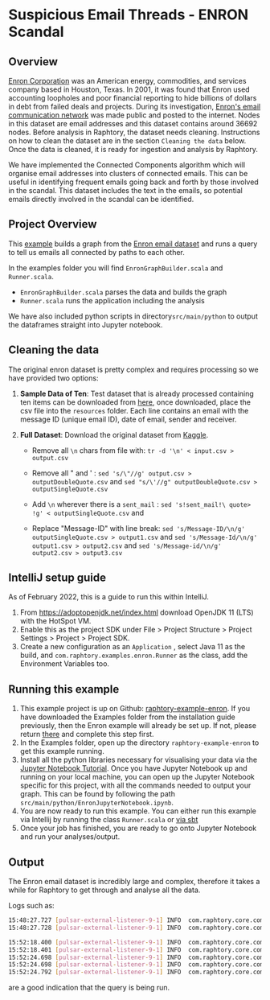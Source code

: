 # Suspicious Email Threads - ENRON Scandal

## Overview
[Enron Corporation](https://en.wikipedia.org/wiki/Enron) was an American energy, commodities, and services company based in Houston, Texas. In 2001, it was found that Enron used accounting loopholes and poor financial reporting to hide billions of dollars in debt from failed deals and projects. During its investigation, [Enron's email communication network](https://snap.stanford.edu/data/email-Enron.html) was made public and posted to the internet. Nodes in this dataset are email addresses and this dataset contains around 36692 nodes. Before analysis in Raphtory, the dataset needs cleaning. Instructions on how to clean the dataset are in the section `Cleaning the data` below. Once the data is cleaned, it is ready for ingestion and analysis by Raphtory. 

We have implemented the Connected Components algorithm which will organise email addresses into clusters of connected emails. This can be useful in identifying frequent emails going back and forth by those involved in the scandal. This dataset includes the text in the emails, so potential emails directly involved in the scandal can be identified.

## Project Overview

This [example](https://github.com/Raphtory/Examples/tree/0.5.0/raphtory-example-enron) builds a graph from the [Enron email dataset](https://www.kaggle.com/wcukierski/enron-email-dataset) and runs a query to tell us emails all connected by paths to each other.

In the examples folder you will find `EnronGraphBuilder.scala` and `Runner.scala`.

* `EnronGraphBuilder.scala` parses the data and builds the graph
* `Runner.scala` runs the application including the analysis

We have also included python scripts in directory`src/main/python` to output the dataframes straight into Jupyter notebook.

## Cleaning the data

The original enron dataset is pretty complex and requires processing so we have provided two options:

1) **Sample Data of Ten**: Test dataset that is already processed containing ten items can be downloaded from [here](https://github.com/Raphtory/Data/blob/main/email_test.csv), once downloaded, place the csv file into the `resources` folder. Each line contains an email with the message ID (unique email ID), date of email, sender and receiver.

2) **Full Dataset**: Download the original dataset from [Kaggle](https://www.kaggle.com/wcukierski/enron-email-dataset).
    * Remove all `\n` chars from file with:  `tr -d '\n' < input.csv > output.csv` 
    * Remove all " and ' : `sed 's/\"//g' output.csv > outputDoubleQuote.csv` and `sed "s/\'//g" outputDoubleQuote.csv > outputSingleQuote.csv`
    * Add `\n` wherever there is a `sent_mail` : 
    `sed 's!sent_mail!\
quote> !g' < outputSingleQuote.csv`
and

    * Replace "Message-ID" with line break: `sed 's/Message-ID/\n/g' outputSingleQuote.csv > output1.csv` and `sed 's/Message-Id/\n/g' output1.csv > output2.csv` and `sed 's/Message-id/\n/g' output2.csv > output3.csv` 

## IntelliJ setup guide

As of February 2022, this is a guide to run this within IntelliJ.

1. From https://adoptopenjdk.net/index.html download OpenJDK 11 (LTS) with the HotSpot VM.
2. Enable this as the project SDK under File > Project Structure > Project Settings > Project > Project SDK.
3. Create a new configuration as an `Application` , select Java 11 as the build, and `com.raphtory.examples.enron.Runner` as the class, add the Environment Variables too.

## Running this example

1. This example project is up on Github: [raphtory-example-enron](https://github.com/Raphtory/Examples/tree/0.5.0/raphtory-example-enron). If you have downloaded the Examples folder from the installation guide previously, then the Enron example will already be set up. If not, please return [there](../Install/installdependencies.md) and complete this step first. 
2. In the Examples folder, open up the directory `raphtory-example-enron` to get this example running.
3. Install all the python libraries necessary for visualising your data via the [Jupyter Notebook Tutorial](../PythonClient/tutorial.md). Once you have Jupyter Notebook up and running on your local machine, you can open up the Jupyter Notebook specific for this project, with all the commands needed to output your graph. This can be found by following the path `src/main/python/EnronJupyterNotebook.ipynb`.
4. You are now ready to run this example. You can either run this example via Intellij by running the class `Runner.scala` or [via sbt](../Install/installdependencies.md#running-raphtory-via-sbt)
5. Once your job has finished, you are ready to go onto Jupyter Notebook and run your analyses/output.

## Output

The Enron email dataset is incredibly large and complex, therefore it takes a while for Raphtory to get through and analyse all the data.

Logs such as: 
```bash
15:48:27.727 [pulsar-external-listener-9-1] INFO  com.raphtory.core.components.querytracker.QueryProgressTracker - Job 'ConnectedComponents_1646321862675': Perspective '970557940000' finished in 114285 ms.
15:48:27.728 [pulsar-external-listener-9-1] INFO  com.raphtory.core.components.querytracker.QueryProgressTracker - Job ConnectedComponents_1646321862675: Running query, processed 8 perspectives.
```
```bash
15:52:18.400 [pulsar-external-listener-9-1] INFO  com.raphtory.core.components.querytracker.QueryProgressTracker - Job 'ConnectedComponents_1646321862675': Perspective '989557940000' finished in 6593 ms.
15:52:18.401 [pulsar-external-listener-9-1] INFO  com.raphtory.core.components.querytracker.QueryProgressTracker - Job ConnectedComponents_1646321862675: Running query, processed 27 perspectives.
15:52:24.698 [pulsar-external-listener-9-1] INFO  com.raphtory.core.components.querytracker.QueryProgressTracker - Job 'ConnectedComponents_1646321862675': Perspective '989858340000' finished in 6298 ms.
15:52:24.698 [pulsar-external-listener-9-1] INFO  com.raphtory.core.components.querytracker.QueryProgressTracker - Job ConnectedComponents_1646321862675: Running query, processed 28 perspectives.
15:52:24.792 [pulsar-external-listener-9-1] INFO  com.raphtory.core.components.querytracker.QueryProgressTracker - Job ConnectedComponents_1646321862675: Query completed with 28 perspectives and finished in 881069 ms.
```
are a good indication that the query is being run.